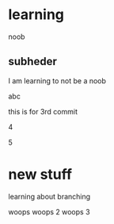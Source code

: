 # learning
noob

## subheder

I am learning to not be a noob

abc


this is for 3rd commit

4

5

# new stuff
learning about branching

woops
woops 2
woops 3
